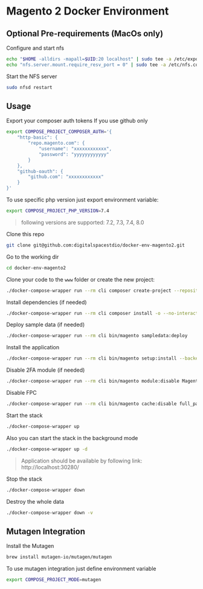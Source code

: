 # Magento 2 Docker Environment

## Optional Pre-requirements (MacOs only)
Configure and start nfs
```bash
echo "$HOME -alldirs -mapall=$UID:20 localhost" | sudo tee -a /etc/exports
echo "nfs.server.mount.require_resv_port = 0" | sudo tee -a /etc/nfs.conf
```

Start the NFS server
```bash
sudo nfsd restart
```

## Usage

Export your composer auth tokens
If you use github only
```bash
export COMPOSE_PROJECT_COMPOSER_AUTH='{
    "http-basic": {
        "repo.magento.com": {
            "username": "xxxxxxxxxxxx",
            "password": "yyyyyyyyyyyy"
        }
    },
    "github-oauth": {
        "github.com": "xxxxxxxxxxxx"
    }
}'
````

To use specific php version just export environment variable:
```bash
export COMPOSE_PROJECT_PHP_VERSION=7.4
```
> following versions are supported: 7.2, 7.3, 7.4, 8.0

Clone this repo
```bash
git clone git@github.com:digitalspacestdio/docker-env-magento2.git
```

Go to the working dir
```bash
cd docker-env-magento2
```

Clone your code to the `www` folder or create the new project:
```bash
./docker-compose-wrapper run --rm cli composer create-project --repository-url=https://repo.magento.com/ magento/project-community-edition=^2 /var/www
```

Install dependencies (if needed)
```bash
./docker-compose-wrapper run --rm cli composer install -o --no-interaction
```

Deploy sample data (if needed)
```bash
./docker-compose-wrapper run --rm cli bin/magento sampledata:deploy
```

Install the application
```bash
./docker-compose-wrapper run --rm cli bin/magento setup:install --backend-frontname="admin" --key="admin" --session-save="files" --db-host="database:3306" --db-name="magento2" --db-user="magento2" --db-password="magento2" --base-url="http://localhost:30280/" --base-url-secure="https://localhost:30280/" --admin-user="admin" --admin-password='$ecretPassw0rd' --admin-email="johndoe@example.com" --admin-firstname="John" --admin-lastname="Doe" --key="26765209cb05b93729898c892d18a8dd" --search-engine=elasticsearch7  --elasticsearch-host=elasticsearch --elasticsearch-port=9200
```

Disable 2FA module (if needed)
```bash
./docker-compose-wrapper run --rm cli bin/magento module:disable Magento_TwoFactorAuth
```

Disable FPC
```bash
./docker-compose-wrapper run --rm cli bin/magento cache:disable full_page
```

Start the stack
```bash
./docker-compose-wrapper up
```

Also you can start the stack in the background mode
```bash
./docker-compose-wrapper up -d
```

> Application should be available by following link: http://localhost:30280/

Stop the stack
```bash
./docker-compose-wrapper down
```

Destroy the whole data
```bash
./docker-compose-wrapper down -v
```

## Mutagen Integration
Install the Mutagen
```bash
brew install mutagen-io/mutagen/mutagen
```


To use mutagen integration just define environment variable
```bash
export COMPOSE_PROJECT_MODE=mutagen
```
